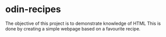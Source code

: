 # odin-recipes
The objective of this project is to demonstrate knowledge of HTML
This is done by creating a simple webpage based on a favourite recipe.